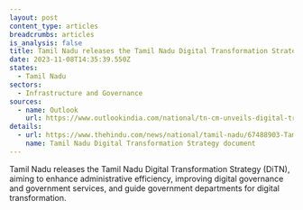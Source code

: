 ```yaml
---
layout: post
content_type: articles
breadcrumbs: articles
is_analysis: false
title: Tamil Nadu releases the Tamil Nadu Digital Transformation Strategy (DiTN)
date: 2023-11-08T14:35:39.550Z
states:
  - Tamil Nadu
sectors:
  - Infrastructure and Governance
sources:
  - name: Outlook
    url: https://www.outlookindia.com/national/tn-cm-unveils-digital-transformation-strategy-document-news-328290
details:
  - url: https://www.thehindu.com/news/national/tamil-nadu/67488903-Tamil-Nadu-Digital-Transformation-Strategy-Nov-1-2023.pdf
    name: Tamil Nadu Digital Transformation Strategy document
---
```

Tamil Nadu releases the Tamil Nadu Digital Transformation Strategy (DiTN), aiming to enhance administrative efficiency, improving digital governance and government services, and guide government departments for digital transformation.